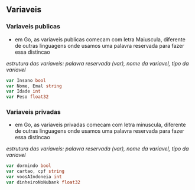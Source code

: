 ## Variaveis

### Variaveis publicas

- em Go, as variaveis publicas comecam com letra Maiuscula, diferente de outras linguagens onde usamos uma palavra reservada para fazer essa distincao

_estrutura das variaveis: palavra reservada (var), nome da variavel, tipo da variavel_

```go
var Insano bool
var Nome, Emal string
var Idade int
var Peso float32
```

### Variaveis privadas

- em Go, as variaveis privadas comecam com letra minuscula, diferente de outras linguagens onde usamos uma palavra reservada para fazer essa distincao

_estrutura das variaveis: palavra reservada (var), nome da variavel, tipo da variavel_

```go
var dormindo bool
var cartao, cpf string
var voosAIndoneia int
var dinheiroNoNubank float32
```
